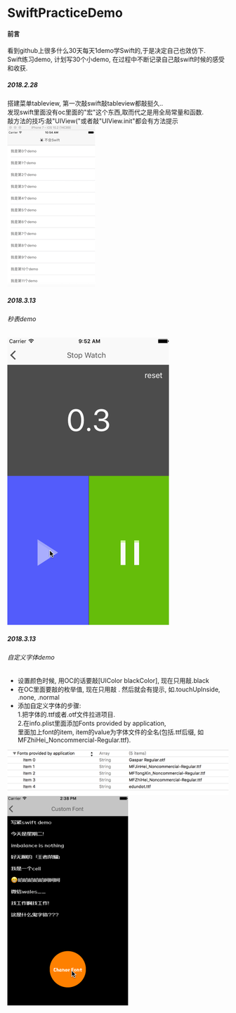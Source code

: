 # SwiftPracticeDemo
#### 前言
看到github上很多什么30天每天1demo学Swift的,于是决定自己也效仿下.  
Swift练习demo, 计划写30个小demo, 
在过程中不断记录自己敲swift时候的感受和收获.

##### 2018.2.28  
搭建菜单tableview, 第一次敲swift敲tableview都敲挺久..  
发现swift里面没有oc里面的"宏"这个东西,取而代之是用全局常量和函数.  
敲方法的技巧:敲"UIView("或者敲"UIView.init"都会有方法提示  
![image](https://github.com/imbawales/SwiftPracticeDemo/blob/master/MySwiftDemo/allpics/Snip20180228_3.png)

##### 2018.3.13
###### 秒表demo  
![gif](https://github.com/imbawales/SwiftPracticeDemo/blob/master/MySwiftDemo/allpics/stopWatch.gif)  


##### 2018.3.13  
###### 自定义字体demo  
- 设置颜色时候, 用OC的话要敲[UIColor blackColor], 现在只用敲.black  
- 在OC里面要敲的枚举值, 现在只用敲 . 然后就会有提示, 如.touchUpInside, .none, .normal  
- 添加自定义字体的步骤:  
1.把字体的.ttf或者.otf文件拉进项目.  
2.在info.plist里面添加Fonts provided by application,  
  里面加上font的item, item的value为字体文件的全名(包括.ttf后缀, 如MFZhiHei_Noncommercial-Regular.ttf).  
  
![image](https://github.com/imbawales/SwiftPracticeDemo/blob/master/MySwiftDemo/allpics/CustomFont1.png)  
![gif](https://github.com/imbawales/SwiftPracticeDemo/blob/master/MySwiftDemo/allpics/CustomFont.gif)  
